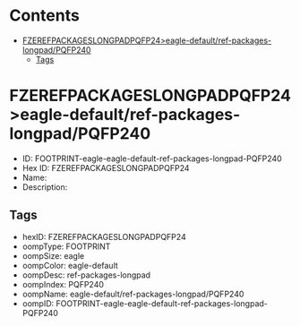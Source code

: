 



Contents
========

* [FZEREFPACKAGESLONGPADPQFP24>eagle-default/ref-packages-longpad/PQFP240](#fzerefpackageslongpadpqfp24eagle-defaultref-packages-longpadpqfp240)
	* [Tags](#tags)

# FZEREFPACKAGESLONGPADPQFP24>eagle-default/ref-packages-longpad/PQFP240

- ID: FOOTPRINT-eagle-eagle-default-ref-packages-longpad-PQFP240
- Hex ID: FZEREFPACKAGESLONGPADPQFP24
- Name: 
- Description: 

## Tags

- hexID: FZEREFPACKAGESLONGPADPQFP24
- oompType: FOOTPRINT
- oompSize: eagle
- oompColor: eagle-default
- oompDesc: ref-packages-longpad
- oompIndex: PQFP240
- oompName: eagle-default/ref-packages-longpad/PQFP240
- oompID: FOOTPRINT-eagle-eagle-default-ref-packages-longpad-PQFP240
